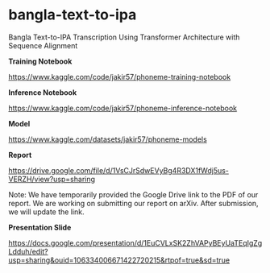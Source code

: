 # bangla-text-to-ipa
Bangla Text-to-IPA Transcription Using Transformer Architecture with Sequence Alignment

**Training Notebook**

https://www.kaggle.com/code/jakir57/phoneme-training-notebook

**Inference Notebook**

https://www.kaggle.com/code/jakir57/phoneme-inference-notebook

**Model**

https://www.kaggle.com/datasets/jakir57/phoneme-models

**Report**

https://drive.google.com/file/d/1VsCJrSdwEVyBg4R3DX1fWdj5us-VERZH/view?usp=sharing

Note: We have temporarily provided the Google Drive link to the PDF of our report. We are working on submitting our report on arXiv. After submission, we will update the link.

**Presentation Slide** 

https://docs.google.com/presentation/d/1EuCVLxSK2ZhVAPyBEyUaTEqIgZgLdduh/edit?usp=sharing&ouid=106334006671422720215&rtpof=true&sd=true

